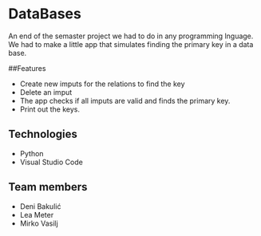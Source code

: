 # DataBases

An end of the semaster project we had to do in any programming lnguage. We had to make a little app that simulates finding the primary key in a data base.

##Features

* Create new imputs for the relations to find the key
* Delete an imput
* The app checks if all imputs are valid and finds the primary key.
* Print out the keys.

## Technologies

* Python
* Visual Studio Code

## Team members

* Deni Bakulić
* Lea Meter
* Mirko Vasilj
